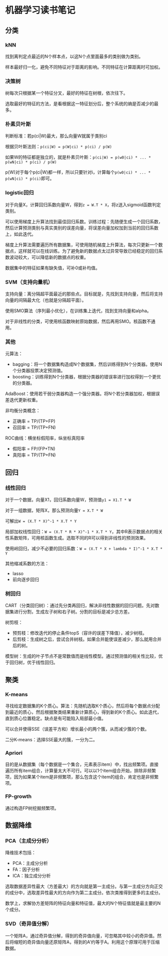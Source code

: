 # 机器学习读书笔记

## 分类

### kNN

找到离判定点最近的N个样本点，以这N个点里面最多的类别做为类别。

样本最好归一化，避免不同特征对于距离的影响。不同特征在计算距离时可加权。

### 决策树

树每次只根据某一个特征分叉，最好的特征在树根，依次往下。

选取最好的特征的方法，是看根据这一特征划分后，整个系统的熵是否减少的最多。

### 朴素贝叶斯

判断标准：若p(ci|W)最大，那么向量W就属于类别ci

根据贝叶斯法则：`p(ci|W) = p(W|ci) * p(ci) / p(W)`

如果W的特征都是独立的，就是朴素贝叶斯：`p(ci|W) = p(w0|ci) * ... * p(wN|ci) * p(ci) / p(W)`

p(W)对于每个p(ci|W)都一样，所以只要针对i，计算每个`p(w0|ci) * ... * p(wN|ci) * p(ci)`即可。

### logistic回归

对于向量X，计算回归系数向量W，得到`z = W.T * X`，将z送入sigmoid函数判定类别。

可以使用梯度上升算法找到最佳回归系数。训练过程：先随便生成一个回归系数，然后计算预测类别与真实类别的误差向量，将误差向量加权加到当前的回归系数上，如此迭代。

梯度上升算法需要遍历所有数据集，可使用随机梯度上升算法，每次只更新一个数据点，这样就可以在线训练。为了避免新的数据点太过异常导致已经稳定的回归系数波动较大，可以降低新的数据点的权重。

数据集中的特征如果有缺失值，可补0或补均值。

### SVM（支持向量机）

支持向量：离分隔超平面最近的那些点。目标就是，先找到支持向量，然后将支持向量的间隔最大化（也就是分隔超平面）。

使用SMO算法（序列最小优化），在训练集上迭代，找到支持向量和alpha。

对于非线性的分类，可使用核函数映射原始数据，然后再用SMO。核函数不通用。

### 其他

元算法：

* bagging：将一个数据集构造成N个数据集，然后训练得到N个分类器。使用N个分类器投票决定预测值。
* boosting：训练得到N个分类器，根据分类器的错误率进行加权得到一个更优的分类器。

AdaBoost：使用若干弱分类器构造一个强分类器。将N个若分类器加权，根据误差迭代更新权重。

非均衡分类概念：

* 正确率 = TP/(TP+FP)
* 召回率 = TP/(TP+FN)

ROC曲线：横坐标假阳率，纵坐标真阳率

* 假阳率 = FP/(FP+TN)
* 真阳率 = TP/(TP+FN)

## 回归

### 线性回归

对于一个数据，向量X1，回归系数向量W，预测值`y1 = X1.T * W`

对于一组数据，矩阵X，那么预测向量`Y = X.T * W`

可解出`W = (X.T * X)^-1 * X.T * Y`

局部加权线性回归：`W = (X.T * R * X)^-1 * X.T * Y`，其中R表示数据点的相关性系数矩阵，可用核函数生成。选取不同的R可以得到非线性的预测效果。

使用岭回归，减少不必要的回归系数：`W = (X.T * X + lambda * I)^-1 * X.T * Y`

其他缩减系数的方法：

* lasso
* 前向逐步回归

### 树回归

CART（分类回归树）：通过先分类再回归，解决非线性数据的回归问题。先对数据集进行分割，生成左子树和右子树。分割的目标是减少总方差。

树剪枝：

* 预剪枝：修改迭代的停止条件topS（容许的误差下降值），减少树枝。
* 后剪枝：生成树之后，尝试合并树枝。如果合并能使误差减少，那么就用合并后的树。

模型树：生成的叶子节点不是常数值而是线性模型。通过预测值的相关性比较，优于回归树，优于线性回归。

## 聚类

### K-means

寻找给定数据集的K个质心。算法：先随机选取K个质心，然后将每个数据点分配到最近的质心，然后根据聚类结果重新计算质心，得到新的K个质心。如此迭代，直到质心位置稳定。缺点是有可能陷入局部最小值。

可以合并使得SSE（误差平方和）增长最小的两个簇，从而减少簇的个数。

二分K-means：选择SSE最大的簇，一分为二。

### Apriori

目的是从数据集（每个数据是一个集合，元素表示item）中，找出频繁项。直接遍历所有item组合，计算量太大不可行。可以以1个item组合开始，排除非频繁项，因为如果某个item是非频繁项，那么包含这个item的组合，肯定也是非频繁项。

### FP-growth

通过构造FP树挖掘频繁项。

## 数据降维

### PCA（主成分分析）

降维技术包括：

* PCA：主成分分析
* FA：因子分析
* ICA：独立成分分析

选取数据差异性最大（方差最大）的方向就是第一主成分。与第一主成分方向正交的成分中，选取差异性最大的方向作为第二主成分。依次类推得到更多的主成分。

数学上，求解协方差矩阵的特征向量和特征值，最大的N个特征值就是最主要的N个成分。

### SVD（奇异值分解）

一个矩阵A，通过奇异值分解，得到的奇异值向量，可忽略其中较小的奇异值。然后将缩短的奇异值向量还原矩阵A，得到的A'约等于A。利用这个原理可用于压缩数据。
